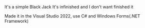 It's a simple Black Jack
It's infinished and I don't want finished it

Made it in the Visual Studio 2022, use C# and Windows Forms(.NET Framework)
